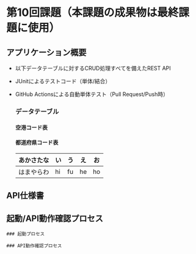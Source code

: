 # 第10回課題（本課題の成果物は最終課題に使用）

## アプリケーション概要
 - 以下データテーブルに対するCRUD処理すべてを備えたREST API
 - JUnitによるテストコード（単体/結合）
 - GitHub Actionsによる自動単体テスト（Pull Request/Push時）
	### データテーブル
	#### 空港コード表

	#### 都道府県コード表
	|あかさたな|い|う|え|お|
	|-|-|-|-|-|
	|はまやらわ|hi|fu|he|ho|

## API仕様書

## 起動/API動作確認プロセス
	### 起動プロセス

	### API動作確認プロセス

## 

